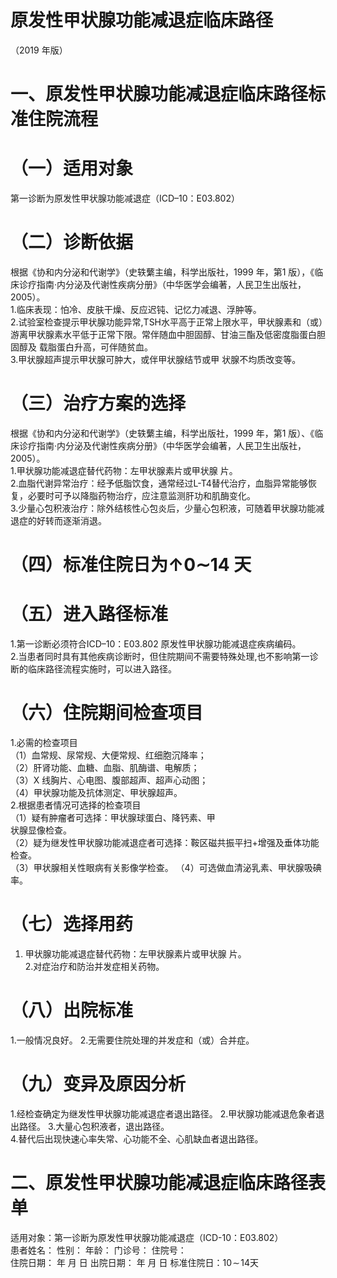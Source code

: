 # 原发性甲状腺功能减退症临床路径  
（2019 年版）  
# 一、原发性甲状腺功能减退症临床路径标准住院流程  
# （一）适用对象  
第一诊断为原发性甲状腺功能减退症（ICD–10：E03.802）  
# （二）诊断依据  
根据《协和内分泌和代谢学》（史轶蘩主编，科学出版社，1999 年，第1 版），《临床诊疗指南·内分泌及代谢性疾病分册》（中华医学会编著，人民卫生出版社，2005）。  
1.临床表现：怕冷、皮肤干燥、反应迟钝、记忆力减退、浮肿等。  
2.试验室检查提示甲状腺功能异常,TSH水平高于正常上限水平，甲状腺素和（或）游离甲状腺素水平低于正常下限。常伴随血中胆固醇、甘油三酯及低密度脂蛋白胆固醇及 载脂蛋白升高，可伴随贫血。  
3.甲状腺超声提示甲状腺可肿大，或伴甲状腺结节或甲 状腺不均质改变等。  
# （三）治疗方案的选择  
根据《协和内分泌和代谢学》（史轶蘩主编，科学出版社，1999 年，第1 版）、《临床诊疗指南·内分泌及代谢性疾病分册》（中华医学会编著，人民卫生出版社，2005）。  
1.甲状腺功能减退症替代药物：左甲状腺素片或甲状腺 片。  
2.血脂代谢异常治疗：经予低脂饮食，通常经过L-T4替代治疗，血脂异常能够恢复，必要时可予以降脂药物治疗，应注意监测肝功和肌酶变化。  
3.少量心包积液治疗：除外结核性心包炎后，少量心包积液，可随着甲状腺功能减退症的好转而逐渐消退。  
# （四）标准住院日为$\mathord{\uparrow}0\mathord{\sim}14$ 天  
# （五）进入路径标准  
1.第一诊断必须符合ICD–10：E03.802 原发性甲状腺功能减退症疾病编码。  
2.当患者同时具有其他疾病诊断时，但住院期间不需要特殊处理,也不影响第一诊断的临床路径流程实施时，可以进入路径。  
# （六）住院期间检查项目  
1.必需的检查项目  
（1）血常规、尿常规、大便常规、红细胞沉降率；  
（2）肝肾功能、血糖、血脂、肌酶谱、电解质；  
（3）X 线胸片、心电图、腹部超声、超声心动图；  
（4）甲状腺功能及抗体测定、甲状腺超声。  
2.根据患者情况可选择的检查项目  
（1）疑有肿瘤者可选择：甲状腺球蛋白、降钙素、甲  
状腺显像检查。  
（2）疑为继发性甲状腺功能减退症者可选择：鞍区磁共振平扫$+$增强及垂体功能检查。  
（3）甲状腺相关性眼病有关影像学检查。 （4）可选做血清泌乳素、甲状腺吸碘率。  
# （七）选择用药  
1. 甲状腺功能减退症替代药物：左甲状腺素片或甲状腺 片。  
2.对症治疗和防治并发症相关药物。  
# （八）出院标准  
1.一般情况良好。 2.无需要住院处理的并发症和（或）合并症。  
# （九）变异及原因分析  
1.经检查确定为继发性甲状腺功能减退症者退出路径。 2.甲状腺功能减退危象者退出路径。 3.大量心包积液者，退出路径。  
4.替代后出现快速心率失常、心功能不全、心肌缺血者退出路径。  
# 二、原发性甲状腺功能减退症临床路径表单  
适用对象：第一诊断为原发性甲状腺功能减退症（ICD-10：E03.802）  
患者姓名：        性别：    年龄：     门诊号：       住院号：  
住院日期：      年   月   日 出院日期：       年   月   日 标准住院日：$10\!\sim\!14$天  
